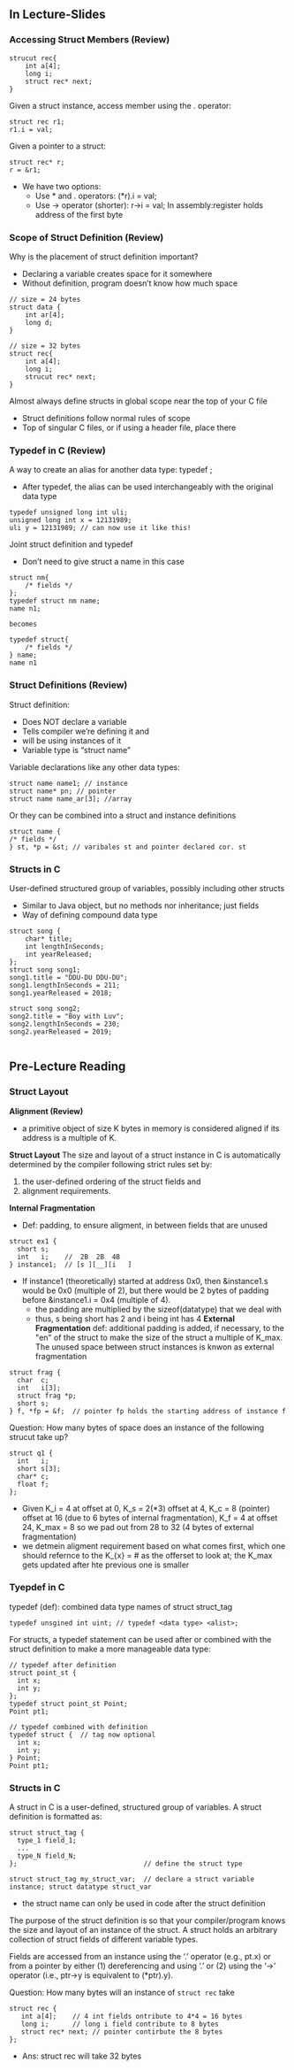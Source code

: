 ## In Lecture-Slides
### Accessing Struct Members (Review)
```
strucut rec{
    int a[4];
    long i;
    struct rec* next;
}
```
Given a struct instance, access
member using the . operator:
```
struct rec r1;
r1.i = val;
```
Given a pointer to a struct:
```
struct rec* r;
r = &r1;
```
- We have two options:
    - Use * and . operators: (*r).i = val;
    - Use -> operator (shorter): r->i = val;
In assembly:register holds address of the first byte
### Scope of Struct Definition (Review)
Why is the placement of struct definition important?
- Declaring a variable creates space for it somewhere
- Without definition, program doesn’t know how much space
```
// size = 24 bytes
struct data {
    int ar[4];
    long d;
}

// size = 32 bytes
struct rec{
    int a[4];
    long i;
    strucut rec* next;
}
```
Almost always define structs in global scope near the
top of your C file
- Struct definitions follow normal rules of scope
- Top of singular C files, or if using a header file, place there
### Typedef in C (Review)
A way to create an alias for another data type:
typedef <data type> <alias>;
- After typedef, the alias can be used interchangeably with the
original data type

```
typedef unsigned long int uli;
unsigned long int x = 12131989;
uli y = 12131989; // can now use it like this!
```
Joint struct definition and typedef
- Don’t need to give struct a name in this case
```
struct nm{
    /* fields */
};
typedef struct nm name;
name n1;

becomes

typedef struct{
    /* fields */
} name;
name n1

```
### Struct Definitions (Review)
Struct definition:
- Does NOT declare a variable
- Tells compiler we’re defining it and
- will be using instances of it
- Variable type is “struct name”

Variable declarations like any other data types:
```
struct name name1; // instance
struct name* pn; // pointer
struct name name_ar[3]; //array
```
Or they can be combined into a struct and instance definitions
```
struct name {
/* fields */
} st, *p = &st; // varibales st and pointer declared cor. st
```
### Structs in C
User-defined structured group of variables, possibly including
other structs
- Similar to Java object, but no methods nor inheritance; just fields
- Way of defining compound data type

```
struct song {
    char* title;
    int lengthInSeconds;
    int yearReleased;
};
struct song song1;
song1.title = "DDU-DU DDU-DU";
song1.lengthInSeconds = 211;
song1.yearReleased = 2018;

struct song song2;
song2.title = "Boy with Luv";
song2.lengthInSeconds = 230;
song2.yearReleased = 2019;


```
## Pre-Lecture Reading
### Struct Layout
**Alignment (Review)**
- a primitive object of size K bytes in memory is considered aligned if its address is a multiple of K.

**Struct Layout**
The size and layout of a struct instance in C is automatically determined by the compiler following strict rules set by:
1. the user-defined ordering of the struct fields and
2. alignment requirements.

**Internal Fragmentation**
- Def: padding, to ensure aligment, in between fields that are unused 

```
struct ex1 {
  short s;
  int   i;    //  2B  2B  4B
} instance1;  // [s ][__][i   ]
```
- If instance1 (theoretically) started at address 0x0, then &instance1.s would be 0x0 (multiple of 2), but there would be 2 bytes of padding before &instance1.i = 0x4 (multiple of 4).
    - the padding are multiplied by the sizeof(datatype) that we deal with
    - thus, s being short has 2  and i being int has 4
**External Fragmentation**
def: additional padding is added, if necessary, to the "en" of the struct to make the size of the struct a multiple of K_max. The unused space between struct instances is knwon as external fragmentation
```
struct frag {
  char  c;
  int   i[3];
  struct frag *p;
  short s;
} f, *fp = &f;  // pointer fp holds the starting address of instance f
```

Question: How many bytes of space does an instance of the following strucut take up?
```
struct q1 {
  int   i;
  short s[3];
  char* c;
  float f;
};
```
- Given K_i = 4 at offset at 0, K_s = 2(*3) offset at 4, K_c = 8 (pointer) offset at 16 (due to 6 bytes of internal fragmentation), K_f = 4 at offset 24, K_max = 8 so we pad out from 28 to 32 (4 bytes of external fragmentation)
- we detmein aligment requirement based on what comes first, which one should refernce to the K_{x} = # as the offerset to look at; the K_max gets updated after hte previous one is smaller
### Tyepdef in C
typedef (def): combined data type names of struct struct_tag
```
typedef unsgined int uint; // typedef <data type> <alist>;
```
For structs, a typedef statement can be used after or combined with the struct definition to make a more manageable data type:

```
// typedef after definition
struct point_st {
  int x;
  int y;
};
typedef struct point_st Point;
Point pt1;

// typedef combined with definition
typedef struct {  // tag now optional
  int x;
  int y;
} Point;
Point pt1;
```
### Structs in C
A struct in C is a user-defined, structured group of variables. A struct definition is formatted as:
```
struct struct_tag {
  type_1 field_1;
  ...
  type_N field_N;
};                                // define the struct type

struct struct_tag my_struct_var;  // declare a struct variable instance; struct datatype struct_var
```
- the struct name can only be used in code after the struct definition

The purpose of the struct definition is so that your compiler/program knows the size and layout of an instance of the struct. A struct holds an arbitrary collection of struct fields of different variable types.

Fields are accessed from an instance using the ‘.’ operator (e.g., pt.x) or from a pointer by either (1) dereferencing and using ‘.’ or (2) using the ‘->’ operator (i.e., ptr->y is equivalent to (*ptr).y).

Question: How many bytes will an instance of `struct rec` take
```
struct rec {
   int a[4];    // 4 int fields ontribute to 4*4 = 16 bytes
   long i;      // long i field contribute to 8 bytes
   struct rec* next; // pointer contirbute the 8 bytes
};
```
- Ans: struct rec will take 32 bytes